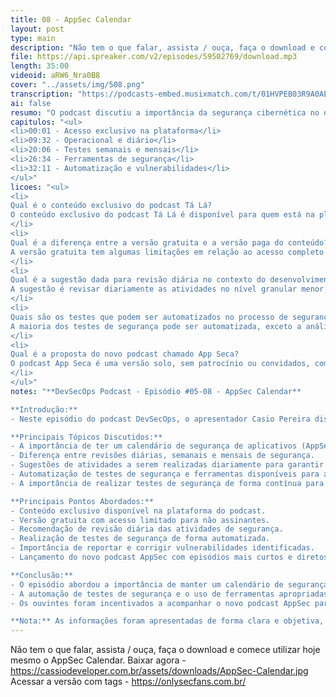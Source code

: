```yaml
---
title: 08 - AppSec Calendar
layout: post
type: main
description: "Não tem o que falar, assista / ouça, faça o download e comece utilizar hoje mesmo o AppSec Calendar. Baixar agora - https://cassiodeveloper.com.br/assets/downloads/AppSec-Calendar.jpg Acessar a versão com tags - https://onlysecfans.com.br/"
file: https://api.spreaker.com/v2/episodes/59502769/download.mp3
length: 35:00
videoid: aRW6_Nra0B8
cover: "../assets/img/508.png"
transcription: "https://podcasts-embed.musixmatch.com/t/01HVPEB03R9A0AEDJ32TQKHH0K.srt"
ai: false
resumo: "O podcast discutiu a importância da segurança cibernética no desenvolvimento de software, com foco em práticas diárias para garantir a proteção dos sistemas. O episódio contou com a participação de Casio Pereira, que destacou a necessidade de revisões diárias, testes de vulnerabilidade e análises mensais para manter a segurança dos aplicativos. A automação de processos foi enfatizada como uma forma eficaz de garantir a segurança contínua dos sistemas. A discussão abordou a importância de investir em ferramentas de segurança e práticas de segurança cibernética para evitar possíveis ataques e vulnerabilidades. O episódio foi parte do podcast "Tá Lá" e ocorreu em um formato solo, sem patrocínios ou convidados, com o objetivo de fornecer informações diretas e práticas sobre segurança cibernética. A prática diária de revisão e teste de segurança foi destacada como essencial para garantir a proteção dos sistemas contra possíveis ameaças."
capitulos: "<ul>
<li>00:01 - Acesso exclusivo na plataforma</li>
<li>09:32 - Operacional e diário</li>
<li>20:06 - Testes semanais e mensais</li>
<li>26:34 - Ferramentas de segurança</li>
<li>32:11 - Automatização e vulnerabilidades</li>
</ul>"
licoes: "<ul>
<li>
Qual é o conteúdo exclusivo do podcast Tá Lá?
O conteúdo exclusivo do podcast Tá Lá é disponível para quem está na plataforma, com acesso completo.
</li>
<li>
Qual é a diferença entre a versão gratuita e a versão paga do conteúdo?
A versão gratuita tem algumas limitações em relação ao acesso completo disponível para assinantes da plataforma.
</li>
<li>
Qual é a sugestão dada para revisão diária no contexto do desenvolvimento?
A sugestão é revisar diariamente as atividades no nível granular menor, focando em operações como correção de bugs e inclusão de novos elementos.
</li>
<li>
Quais são os testes que podem ser automatizados no processo de segurança?
A maioria dos testes de segurança pode ser automatizada, exceto a análise e correção de vulnerabilidades, que requerem intervenção manual.
</li>
<li>
Qual é a proposta do novo podcast chamado App Seca?
O podcast App Seca é uma versão solo, sem patrocínio ou convidados, com episódios curtos de até dez minutos, focando em filosofias e conteúdo direto ao ponto sobre segurança.
</li>
</ul>"
notes: "**DevSecOps Podcast - Episódio #05-08 - AppSec Calendar**

**Introdução:**
- Neste episódio do podcast DevSecOps, o apresentador Casio Pereira discute o tema AppSec Calendar e a importância de realizar testes de segurança de forma regular.

**Principais Tópicos Discutidos:**
- A importância de ter um calendário de segurança de aplicativos (AppSec Calendar).
- Diferença entre revisões diárias, semanais e mensais de segurança.
- Sugestões de atividades a serem realizadas diariamente para garantir a segurança do aplicativo.
- Automatização de testes de segurança e ferramentas disponíveis para auxiliar nesse processo.
- A importância de realizar testes de segurança de forma contínua para evitar vulnerabilidades.

**Principais Pontos Abordados:**
- Conteúdo exclusivo disponível na plataforma do podcast.
- Versão gratuita com acesso limitado para não assinantes.
- Recomendação de revisão diária das atividades de segurança.
- Realização de testes de segurança de forma automatizada.
- Importância de reportar e corrigir vulnerabilidades identificadas.
- Lançamento do novo podcast AppSec com episódios mais curtos e diretos ao ponto.

**Conclusão:**
- O episódio abordou a importância de manter um calendário de segurança de aplicativos e realizar testes de forma regular para garantir a proteção do sistema.
- A automação de testes de segurança e o uso de ferramentas apropriadas foram destacados como essenciais para manter a segurança do aplicativo.
- Os ouvintes foram incentivados a acompanhar o novo podcast AppSec para conteúdos mais concisos sobre segurança de aplicativos.

**Nota:** As informações foram apresentadas de forma clara e objetiva, destacando a importância da segurança de aplicativos e a necessidade de práticas regulares para garantir a proteção dos sistemas."
---
```


Não tem o que falar, assista / ouça, faça o download e comece utilizar hoje mesmo o AppSec Calendar. Baixar agora - https://cassiodeveloper.com.br/assets/downloads/AppSec-Calendar.jpg Acessar a versão com tags - https://onlysecfans.com.br/